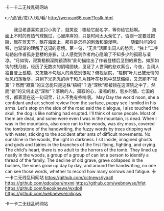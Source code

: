 
卡一卡二无线乱码网站




👉/点/此/进/入/观/看/ http://wencao66.com?fqslk.html




　　我见老婆喜欢这只小狗了，就笑说：哪给它起名字，等你给它起啊。
　　海面上不时的有热气球飘过，心里痒痒的，只是时间太太匆忙了，否则一定要过把隐，飘在蓝天下，飘在海面上，那将是怎样的刺激和浪漫啊。
　　随着时间的推移，也渐渐的理解了这词的意境。第一句，“无言”活画出词人的愁苦，“独上”二字勾勒出作者孤身登楼的身影，让人感觉到作者内心隐喻了不知多少的孤寂与凄凉。“月如钩，寂寞梧桐深院锁清秋”此句描绘出了作者登楼后见到的景色，如那如钩的残月般，经历了无数次的阴晴圆缺，见证了人世间的悲欢离合，今夜，当词人独自登上孤楼，又怎能不勾起人的离愁别恨呢？俯视庭院，“梧桐”叶儿已被无情的秋风扫荡殆尽，只剩下光秃秃的树干和几片残叶在秋风中瑟瑟缩缩，又怎能不“寂寞”？然而“寂寞”的又怎能只是这株“梧桐”？连“深秋”都被锁在这深院之中了，然而“锁”的又何止这“深秋”？落魄的人，孤寂的心，凄凉的秋，思乡的情，亡国的恨，都表现在这一句词里，让人不免有些呜咽。
May Day the world noon, she a confidant and art school review from the surface, puppy see I smiled in his arms.
Let's stop on the side of the road said the dialogue, I also touched the skull, the dog is like nothing had erupted.
I'll think of some people.
Most of them are dead, and some were even I was in the mountain, is dead.
When I was in the mountains, also once ran to the woods, was dry moss, covered the tombstone of the handwriting, the fuzzy words by trees dripping wet with water, sticking to the accident after ants of difficult movements.
No sunshine in the woods, the light in darkness.
I sit inside, imagined ghosts and gods and fairies in the branches of the first flying, fighting, and crying.
The child's heart, there is no adult to the horrors of the tomb.
They lined up neatly in the woods, a group of a group of can let a person to identify a thread of the family.
The decline of old grave, grave collapsed in the bushes, the vines grow up day by day, and around the handwriting, no one can see those words, whether to record how many sorrows and fatigue.
卡一卡二无线乱码网站 https://github.com/cctnews/iyqatl
https://github.com/qdouban/mxmi
https://github.com/webnewse/hfet
https://github.com/beooknews/wxdpll
https://github.com/webnewse/mliqsw





卡一卡二无线乱码网站
